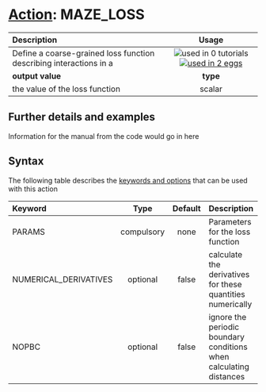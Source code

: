 # [Action](actions.md): MAZE_LOSS

| Description    | Usage |
|:--------|:--------:|
| Define a coarse-grained loss function describing interactions in a | ![used in 0 tutorials](https://img.shields.io/badge/tutorials-0-red.svg)[![used in 2 eggs](https://img.shields.io/badge/nest-2-green.svg)](https://www.plumed-nest.org/browse.html?search=MAZE_LOSS)|
 | **output value** | **type** |
| the value of the loss function | scalar |

## Further details and examples 
Information for the manual from the code would go in here 
## Syntax 
The following table describes the [keywords and options](parsing.md) that can be used with this action 

| Keyword | Type | Default | Description |
|:-------|:----:|:-------:|:-----------|
| PARAMS | compulsory | none | Parameters for the loss function |
| NUMERICAL_DERIVATIVES | optional | false |  calculate the derivatives for these quantities numerically |
| NOPBC | optional | false |  ignore the periodic boundary conditions when calculating distances |
